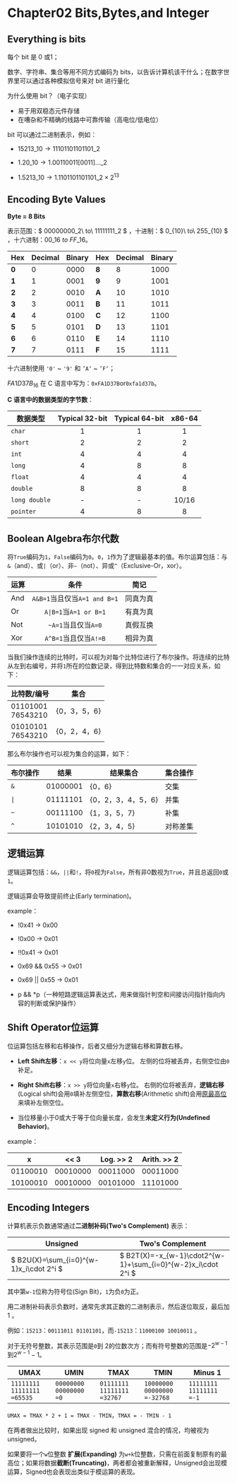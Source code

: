 <head>
   <script>
  MathJax = {
    tex: {
      inlineMath: [['$', '$'], ['\\(', '\\)']]
    }
  };
</script>
<script src="https://cdn.jsdelivr.net/npm/mathjax@3/es5/tex-mml-chtml.js" async></script>
</head>

# Chapter02 Bits,Bytes,and Integer

## Everything is bits

每个 bit 是 0 或1；

数字、字符串、集合等用不同方式编码为 bits，以告诉计算机该干什么；在数字世界里可以通过各种模拟信号来对 bit 进行量化

为什么使用 bit？（电子实现）

- 易于用双稳态元件存储
- 在嘈杂和不精确的线路中可靠传输（高电位/低电位）

bit 可以通过二进制表示，例如：

- $15213\_{10}\rightarrow 11101101101101\_{2}$

- $1.20\_{10}\rightarrow 1.00110011[0011]...\_{2}$

- $1.5213\_{10}\rightarrow 1.1101101101101\_2\times2^{13}$

## Encoding Byte Values

**Byte = 8 Bits**

表示范围：$ 00000000\_2\ to\ 11111111\_2 $ ，十进制：$ 0\_{10}\ to\ 255\_{10} $ ，十六进制：$00\_{16}\ to\ FF\_{16}$。

| Hex   | Decimal | Binary | Hex   | Decimal | Binary |
| ----- | ------- | ------ | ----- | ------- | ------ |
| **0** | 0       | 0000   | **8** | 8       | 1000   |
| **1** | 1       | 0001   | **9** | 9       | 1001   |
| **2** | 2       | 0010   | **A** | 10      | 1010   |
| **3** | 3       | 0011   | **B** | 11      | 1011   |
| **4** | 4       | 0100   | **C** | 12      | 1100   |
| **5** | 5       | 0101   | **D** | 13      | 1101   |
| **6** | 6       | 0110   | **E** | 14      | 1110   |
| **7** | 7       | 0111   | **F** | 15      | 1111   |

十六进制使用 `'0'` ~ `'9'` 和 `’A‘` ~ `’F‘`；

$FA1D37B_{16}$ 在 C 语言中写为：`0xFA1D37B`or`0xfa1d37b`。

**C 语言中的数据类型的字节数**：

| 数据类型          | Typical 32-bit | Typical 64-bit | x86-64 |
| ------------- |:--------------:|:--------------:|:------:|
| `char`        | 1              | 1              | 1      |
| `short`       | 2              | 2              | 2      |
| `int`         | 4              | 4              | 4      |
| `long`        | 4              | 8              | 8      |
| `float`       | 4              | 4              | 4      |
| `double`      | 8              | 8              | 8      |
| `long double` | -              | -              | 10/16  |
| `pointer`     | 4              | 8              | 8      |

## Boolean Algebra布尔代数

将`True`编码为`1`，`False`编码为`0`。`0`，`1`作为了逻辑最基本的值。布尔运算包括：与`&`（and）、或`|`（or）、非`~`（not）、异或`^`（Exclusive-Or，xor）。

| 运算  | 条件                       | 简记   |
| --- |:------------------------:| ---- |
| And | `A&B=1`当且仅当`A=1 and B=1` | 同真为真 |
| Or  | `A\|B=1`当`A=1 or B=1`    | 有真为真 |
| Not | `~A=1`当且仅当`A=0`          | 真假互换 |
| Xor | `A^B=1`当且仅当`A!=B`        | 相异为真 |

当我们操作连续的比特时，可以视为对每个比特位进行了布尔操作。将连续的比特从左到右编号，并将`1`所在的位数记录，得到比特数和集合的一一对应关系，如下：

| 比特数/编号                | 集合        |
| --------------------- | --------- |
| 01101001<br/>76543210 | {0，3，5，6} |
| 01010101<br/>76543210 | {0，2，4，6} |

那么布尔操作也可以视为集合的运算，如下：

| 布尔操作 | 结果       | 结果集合          | 集合操作 |
| ---- | -------- | ------------- | ---- |
| `&`  | 01000001 | {0，6}         | 交集   |
| `\|` | 01111101 | {0，2，3，4，5，6} | 并集   |
| `~`  | 00111100 | {1，3，5，7}     | 补集   |
| `^`  | 10101010 | {2，3，4，5}     | 对称差集 |

## 逻辑运算

逻辑运算包括：`&&`，`||`和`!`，将`0`视为`False`，所有非0数视为`True`，并且总返回`0`或`1`。

逻辑运算会导致提前终止(Early termination)。

example：

- !0x41 -> 0x00

- !0x00 -> 0x01

- !!0x41 -> 0x01

- 0x69 && 0x55 -> 0x01

- 0x69 \|\| 0x55 -> 0x01

- p && *p（一种短路逻辑运算表达式，用来做指针判空和间接访问指针指向内容的判断或保护操作）

## Shift Operator位运算

位运算包括左移和右移操作，后者又细分为逻辑右移和算数右移。

- **Left Shift左移**：`x << y`将位向量`x`左移`y`位。
  左侧的位将被丢弃，右侧空位由`0`补足。

- **Right Shift右移**：`x >> y`将位向量`x`右移`y`位。
  右侧的位将被丢弃，**逻辑右移**(Logical shift)会用`0`填补左侧空位，**算数右移**(Arithmetic shift)会用<u>原最高位</u>来填补左侧空位。

- 当位移量小于0或大于等于位向量长度，会发生**未定义行为(Undefined Behavior)**。

example：

| x        | << 3     | Log. >> 2 | Arith. >> 2 |
| -------- | -------- | --------- | ----------- |
| 01100010 | 00010000 | 00011000  | 00011000    |
| 10100010 | 00010000 | 00101000  | 11101000    |

## Encoding Integers

计算机表示负数通常通过**二进制补码(Two's Complement)** 表示：

| Unsigned                                | Two's Complement                                             |
| --------------------------------------- | ------------------------------------------------------------ |
| $ B2U(X)=\sum_{i=0}^{w-1}x_i\cdot 2^i $ | $ B2T(X)=-x_{w-1}\cdot2^{w-1}+\sum_{i=0}^{w-2}x_i\cdot 2^i $ |

其中第`w-1`位称为符号位(Sign Bit)，`1`为负`0`为正。

用二进制补码表示负数时，通常先求其正数的二进制表示，然后逐位取反，最后加 1 。

例如：`15213`：`00111011 01101101`，而`-15213`：`11000100 10010011` 。

对于无符号整数，其表示范围是`0`到 2的位数次方；而有符号整数的范围是$-2^{w-1}$到$2^{w-1}-1$。

| UMAX                             | UMIN                         | TMAX                             | TMIN                              | Minus 1                       |
| -------------------------------- | ---------------------------- | -------------------------------- | --------------------------------- | ----------------------------- |
| `11111111 11111111`<br/>`=65535` | `00000000 00000000`<br/>`=0` | `01111111 11111111`<br/>`=32767` | `10000000 00000000`<br/>`=-32768` | `11111111 11111111`<br/>`=-1` |

`UMAX = TMAX * 2 + 1 = TMAX - TMIN`，`TMAX = - TMIN - 1`

在两者做出比较时，如果出现 signed 和 unsigned 混合的情况，均被视为 unsigned。

如果要将一个`w`位整数 **扩展(Expanding)** 为`w+k`位整数，只需在前面复制原有的最高位；如果将数据**截断(Truncating)**，两者都会被重新解释，Unsigned会出现模运算，Signed也会表现出类似于模运算的表现。
